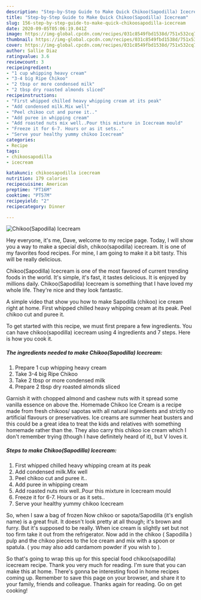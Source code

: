 ```yaml
---
description: "Step-by-Step Guide to Make Quick Chikoo(Sapodilla) Icecream"
title: "Step-by-Step Guide to Make Quick Chikoo(Sapodilla) Icecream"
slug: 156-step-by-step-guide-to-make-quick-chikoosapodilla-icecream
date: 2020-09-05T05:06:19.041Z
image: https://img-global.cpcdn.com/recipes/031c8549fbd1538d/751x532cq70/chikoosapodilla-icecream-recipe-main-photo.jpg
thumbnail: https://img-global.cpcdn.com/recipes/031c8549fbd1538d/751x532cq70/chikoosapodilla-icecream-recipe-main-photo.jpg
cover: https://img-global.cpcdn.com/recipes/031c8549fbd1538d/751x532cq70/chikoosapodilla-icecream-recipe-main-photo.jpg
author: Sallie Diaz
ratingvalue: 3.6
reviewcount: 3
recipeingredient:
- "1 cup whipping heavy cream"
- "3-4 big Ripe Chikoo"
- "2 tbsp or more condensed milk"
- "2 tbsp dry roasted almonds sliced"
recipeinstructions:
- "First whipped chilled heavy whipping cream at its peak"
- "Add condensed milk.Mix well"
- "Peel chikoo cut and puree it.."
- "Add puree in whipping cream"
- "Add roasted nuts mix well..Pour this mixture in Icecream mould"
- "Freeze it for 6-7. Hours or as it sets.."
- "Serve your healthy yummy chikoo Icecream"
categories:
- Recipe
tags:
- chikoosapodilla
- icecream

katakunci: chikoosapodilla icecream 
nutrition: 179 calories
recipecuisine: American
preptime: "PT16M"
cooktime: "PT57M"
recipeyield: "2"
recipecategory: Dinner

---
```



![Chikoo(Sapodilla) Icecream](https://img-global.cpcdn.com/recipes/031c8549fbd1538d/751x532cq70/chikoosapodilla-icecream-recipe-main-photo.jpg)

Hey everyone, it's me, Dave, welcome to my recipe page. Today, I will show you a way to make a special dish, chikoo(sapodilla) icecream. It is one of my favorites food recipes. For mine, I am going to make it a bit tasty. This will be really delicious.

Chikoo(Sapodilla) Icecream is one of the most favored of current trending foods in the world. It's simple, it's fast, it tastes delicious. It is enjoyed by millions daily. Chikoo(Sapodilla) Icecream is something that I have loved my whole life. They're nice and they look fantastic.

A simple video that show you how to make Sapodilla (chikoo) ice cream right at home. First whipped chilled heavy whipping cream at its peak. Peel chikoo cut and puree it.


To get started with this recipe, we must first prepare a few ingredients. You can have chikoo(sapodilla) icecream using 4 ingredients and 7 steps. Here is how you cook it.

<!--inarticleads1-->

##### The ingredients needed to make Chikoo(Sapodilla) Icecream:

1. Prepare 1 cup whipping heavy cream
1. Take 3-4 big Ripe Chikoo
1. Take 2 tbsp or more condensed milk
1. Prepare 2 tbsp dry roasted almonds sliced


Garnish it with chopped almond and cashew nuts with it spread some vanilla essence on above the. Homemade Chikoo Ice Cream is a recipe made from fresh chikoos/ sapotas with all natural ingredients and strictly no artificial flavours or preservatives. Ice creams are summer heat busters and this could be a great idea to treat the kids and relatives with something homemade rather than the. They also carry this chikoo ice cream which I don&#39;t remember trying (though I have definitely heard of it), but V loves it. 

<!--inarticleads2-->

##### Steps to make Chikoo(Sapodilla) Icecream:

1. First whipped chilled heavy whipping cream at its peak
1. Add condensed milk.Mix well
1. Peel chikoo cut and puree it..
1. Add puree in whipping cream
1. Add roasted nuts mix well..Pour this mixture in Icecream mould
1. Freeze it for 6-7. Hours or as it sets..
1. Serve your healthy yummy chikoo Icecream


So, when I saw a bag of frozen Now chikoo or sapota/Sapodilla (it&#39;s english name) is a great fruit. It doesn&#39;t look pretty at all though; it&#39;s brown and furry. But it&#39;s supposed to be really. When ice cream is slightly set but not too firm take it out from the refrigerator. Now add in the chikoo ( Sapodilla ) pulp and the chikoo pieces to the Ice cream and mix with a spoon or spatula. ( you may also add cardamom powder if you wish to ). 

So that's going to wrap this up for this special food chikoo(sapodilla) icecream recipe. Thank you very much for reading. I'm sure that you can make this at home. There's gonna be interesting food in home recipes coming up. Remember to save this page on your browser, and share it to your family, friends and colleague. Thanks again for reading. Go on get cooking!
